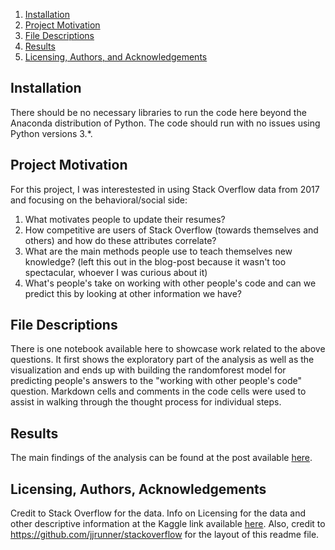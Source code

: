 1. [Installation](#installation)
2. [Project Motivation](#motivation)
3. [File Descriptions](#files)
4. [Results](#results)
5. [Licensing, Authors, and Acknowledgements](#licensing)

## Installation <a name="installation"></a>

There should be no necessary libraries to run the code here beyond the Anaconda distribution of Python.  The code should run with no issues using Python versions 3.*.

## Project Motivation<a name="motivation"></a>

For this project, I was interestested in using Stack Overflow data from 2017 and focusing on the behavioral/social side:

1. What motivates people to update their resumes?
2. How competitive are users of Stack Overflow (towards themselves and others) and how do these attributes correlate?
3. What are the main methods people use to teach themselves new knowledge? (left this out in the blog-post because it wasn't too spectacular, whoever I was curious about it)
4. What's people's take on working with other people's code and can we predict this by looking at other information we have?



## File Descriptions <a name="files"></a>

There is one notebook available here to showcase work related to the above questions.  It first shows the exploratory part of the analysis as well as the visualization and ends up with building the randomforest model for predicting people's answers to the "working with other people's code" question.  Markdown cells and comments in the code cells were used to assist in walking through the thought process for individual steps.  


## Results<a name="results"></a>

The main findings of the analysis can be found at the post available [here](https://medium.com/@boerdolf/how-to-find-your-perfect-match-in-all-the-stackoverflow-users-f567fd978213).

## Licensing, Authors, Acknowledgements<a name="licensing"></a>

Credit to Stack Overflow for the data.  Info on Licensing for the data and other descriptive information at the Kaggle link available [here](https://www.kaggle.com/stackoverflow/so-survey-2017/data). Also, credit to https://github.com/jjrunner/stackoverflow for the layout of this readme file.
